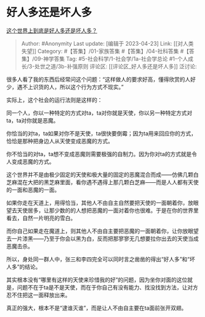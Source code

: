 # 好人多还是坏人多
[这个世界上到底是好人多还是坏人多？](https://www.zhihu.com/question/323257142/answer/2996629675)

> Author: #Anonymity
> Last update: [编辑于 2023-04-23]
> Link: [[对人类失望]]
> Category: #【答集】/01-家族答集 #【答集】/04-社科答集 #【答集】/09-神学答集
> Tag: #5-社会科学/1-社会学/1a-社会学总论 #1-个人成长/3-处世之道/3b-补强原则 
> 评论区: [[评论区_好人多还是坏人多]]
> 泛讨论:

很多人看了我的东西后经常问这个问题：“这样做人的要求好高，懂得欣赏的人好少，遇不上识货的人，所以这个行为方式不现实。”

实际上，这个社会的运行法则是这样的：

同一个人，你以一种特定的方式对ta，ta对你就是天使，你以另一种特定方式对ta，ta对你就是恶魔。

你恰当的对ta，ta如果对你不是天使，ta很快要倒霉；因为ta用来回应你的方式，恰恰是那种把身边人从天使变成恶魔的方式。

你不恰当的对ta，ta想不变成恶魔则需要极强的自制力。因为你对ta的方式就是令人变成恶魔的方式。

这个世界并不是由极少固定的天使和极大量的固定的恶魔混合而成——仿佛几颗白芝麻混在大把的黑芝麻里面，看你遇不遇得上那几颗白芝麻——而是人人都有天使的一面和恶魔的一面。

如果你走在天道上，用得恰当，其他人不由自主自然要把天使的一面朝着你，放眼望去天使居多，让那少数的的人想把恶魔的一面对着你也很难。于是在你的世界里看去，自然一片明亮的雪白。

而你自己如果走在魔道上，则其他人不由自主要把恶魔的一面朝着你，让你放眼望去一片漆黑——乃至于你会以黑为白，反而把那寥寥无几想要拉你出去的天使当成恶魔击杀。

所以，身处同一群人中，张三和李四完全可以同时言之凿凿的得出“好人多”和“坏人多”的结论。

其实根本没有“哪里有这样的天使来珍惜我的好”的问题，因为坐你对面的这位就是，问题不在于ta是不是天使，而在于你自己有没有能力、找没找到方法，让对方忍不住把这一面释放出来。

真正的强大，根本不是“逮谁灭谁”，而是让人不由自主要在ta面前张开双翅。
